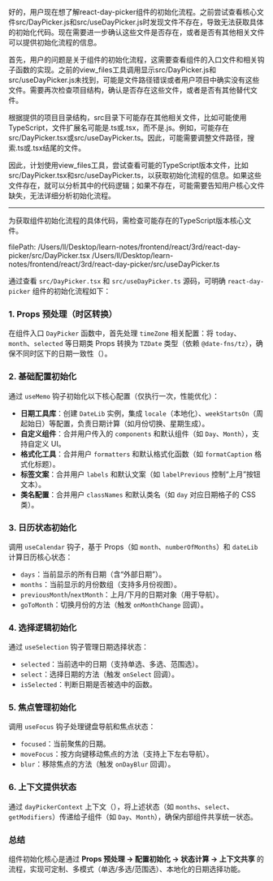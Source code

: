
好的，用户现在想了解react-day-picker组件的初始化流程。之前尝试查看核心文件src/DayPicker.js和src/useDayPicker.js时发现文件不存在，导致无法获取具体的初始化代码。现在需要进一步确认这些文件是否存在，或者是否有其他相关文件可以提供初始化流程的信息。

首先，用户的问题是关于组件的初始化流程，这需要查看组件的入口文件和相关钩子函数的实现。之前的view_files工具调用显示src/DayPicker.js和src/useDayPicker.js未找到，可能是文件路径错误或者用户项目中确实没有这些文件。需要再次检查项目结构，确认是否存在这些文件，或者是否有其他替代文件。

根据提供的项目目录结构，src目录下可能存在其他相关文件，比如可能使用TypeScript，文件扩展名可能是.ts或.tsx，而不是.js。例如，可能存在src/DayPicker.tsx或src/useDayPicker.ts。因此，可能需要调整文件路径，搜索.ts或.tsx结尾的文件。

因此，计划使用view_files工具，尝试查看可能的TypeScript版本文件，比如src/DayPicker.tsx和src/useDayPicker.ts，以获取初始化流程的信息。如果这些文件存在，就可以分析其中的代码逻辑；如果不存在，可能需要告知用户核心文件缺失，无法详细分析初始化流程。

---

为获取组件初始化流程的具体代码，需检查可能存在的TypeScript版本核心文件。
  
filePath: /Users/ll/Desktop/learn-notes/frontend/react/3rd/react-day-picker/src/DayPicker.tsx
/Users/ll/Desktop/learn-notes/frontend/react/3rd/react-day-picker/src/useDayPicker.ts

通过查看 `src/DayPicker.tsx` 和 `src/useDayPicker.ts` 源码，可明确 `react-day-picker` 组件的初始化流程如下：

### 1. Props 预处理（时区转换）
在组件入口 `DayPicker` 函数中，首先处理 `timeZone` 相关配置：将 `today`、`month`、`selected` 等日期类 Props 转换为 `TZDate` 类型（依赖 `@date-fns/tz`），确保不同时区下的日期一致性（<mcfile name="DayPicker.tsx" path="/Users/ll/Desktop/learn-notes/frontend/react/3rd/react-day-picker/src/DayPicker.tsx"></mcfile>）。

### 2. 基础配置初始化
通过 `useMemo` 钩子初始化以下核心配置（仅执行一次，性能优化）：
- **日期工具库**：创建 `DateLib` 实例，集成 `locale`（本地化）、`weekStartsOn`（周起始日）等配置，负责日期计算（如月份切换、星期生成）。
- **自定义组件**：合并用户传入的 `components` 和默认组件（如 `Day`、`Month`），支持自定义 UI。
- **格式化工具**：合并用户 `formatters` 和默认格式化函数（如 `formatCaption` 格式化标题）。
- **标签文案**：合并用户 `labels` 和默认文案（如 `labelPrevious` 控制“上月”按钮文本）。
- **类名配置**：合并用户 `classNames` 和默认类名（如 `day` 对应日期格子的 CSS 类）。

### 3. 日历状态初始化
调用 `useCalendar` 钩子，基于 Props（如 `month`、`numberOfMonths`）和 `dateLib` 计算日历核心状态：
- `days`：当前显示的所有日期（含“外部日期”）。
- `months`：当前显示的月份数组（支持多月份视图）。
- `previousMonth`/`nextMonth`：上月/下月的日期对象（用于导航）。
- `goToMonth`：切换月份的方法（触发 `onMonthChange` 回调）。

### 4. 选择逻辑初始化
通过 `useSelection` 钩子管理日期选择状态：
- `selected`：当前选中的日期（支持单选、多选、范围选）。
- `select`：选择日期的方法（触发 `onSelect` 回调）。
- `isSelected`：判断日期是否被选中的函数。

### 5. 焦点管理初始化
调用 `useFocus` 钩子处理键盘导航和焦点状态：
- `focused`：当前聚焦的日期。
- `moveFocus`：按方向键移动焦点的方法（支持上下左右导航）。
- `blur`：移除焦点的方法（触发 `onDayBlur` 回调）。

### 6. 上下文提供状态
通过 `dayPickerContext` 上下文（<mcfile name="useDayPicker.ts" path="/Users/ll/Desktop/learn-notes/frontend/react/3rd/react-day-picker/src/useDayPicker.ts"></mcfile>），将上述状态（如 `months`、`select`、`getModifiers`）传递给子组件（如 `Day`、`Month`），确保内部组件共享统一状态。

### 总结
组件初始化核心是通过 **Props 预处理 → 配置初始化 → 状态计算 → 上下文共享** 的流程，实现可定制、多模式（单选/多选/范围选）、本地化的日期选择功能。